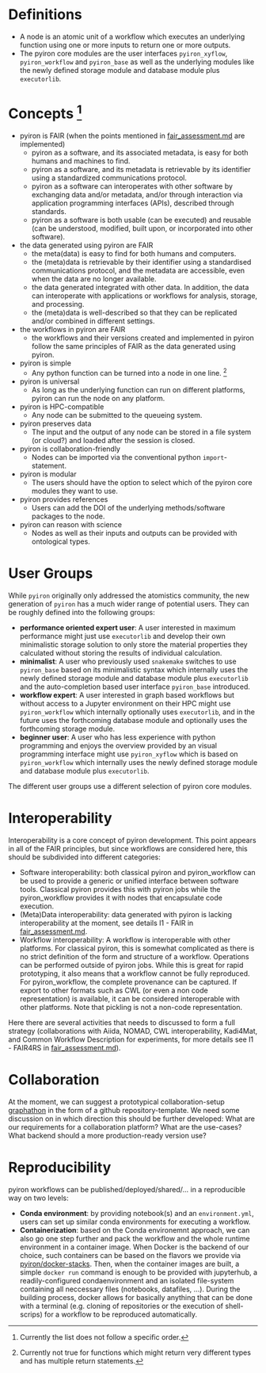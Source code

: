 # Definitions

- A node is an atomic unit of a workflow which executes an underlying function using one or more inputs to return one or more outputs.
- The pyiron core modules are the user interfaces `pyiron_xyflow`, `pyiron_workflow` and `pyiron_base` as well as the underlying modules like the newly defined storage module and database module plus `executorlib`.

# Concepts [^1]
- pyiron is FAIR (when the points mentioned in [fair_assessment.md](https://github.com/pyiron/specs/blob/main/fair_assessment.md) are implemented)
  - pyiron as a software, and its associated metadata, is easy for both humans and machines to find.
  - pyiron as a software, and its metadata is retrievable by its identifier using a standardized communications protocol.
  - pyiron as a software can interoperates with other software by exchanging data and/or metadata, and/or through interaction via application programming interfaces (APIs), described through standards.
  - pyiron as a software is both usable (can be executed) and reusable (can be understood, modified, built upon, or incorporated into other software).
- the data generated using pyiron are FAIR
  - the meta(data) is easy to find for both humans and computers.
  - the (meta)data is retrievable by their identifier using a standardised communications protocol, and the metadata are accessible, even when the data are no longer available.
  - the data generated integrated with other data. In addition, the data can interoperate with applications or workflows for analysis, storage, and processing.
  - the (meta)data is well-described so that they can be replicated and/or combined in different settings.
- the workflows in pyiron are FAIR
  - the workflows and their versions created and implemented in pyiron follow the same principles of FAIR as the data generated using pyiron.
- pyiron is simple
  - Any python function can be turned into a node in one line. [^2]
- pyiron is universal
  - As long as the underlying function can run on different platforms, pyiron can run the node on any platform.
- pyiron is HPC-compatible
  - Any node can be submitted to the queueing system.
- pyiron preserves data
  - The input and the output of any node can be stored in a file system (or cloud?) and loaded after the session is closed.
- pyiron is collaboration-friendly
  - Nodes can be imported via the conventional python `import`-statement.
- pyiron is modular 
  - The users should have the option to select which of the pyiron core modules they want to use.
- pyiron provides references
  - Users can add the DOI of the underlying methods/software packages to the node.
- pyiron can reason with science
  - Nodes as well as their inputs and outputs can be provided with ontological types.

# User Groups
While `pyiron` originally only addressed the atomistics community, the new generation of `pyiron` has a much wider range of potential users. They can be roughly defined into the following groups:

* **performance oriented expert user**: A user interested in maximum performance might just use `executorlib` and develop their own minimalistic storage solution to only store the material properties they calculated without storing the results of individual calculation. 
* **minimalist**: A user who previously used `snakemake` switches to use `pyiron_base` based on its minimalistic syntax which internally uses the newly defined storage module and database module plus `executorlib` and the auto-completion based user interface `pyiron_base` introduced. 
* **workflow expert**: A user interested in graph based workflows but without access to a Jupyter environment on their HPC might use `pyiron_workflow` which internally optionally uses `executorlib`, and in the future uses the forthcoming database module and optionally uses the forthcoming storage module.
* **beginner user**: A user who has less experience with python programming and enjoys the overview provided by an visual programming interface might use `pyiron_xyflow` which is based on `pyiron_workflow` which internally uses the newly defined storage module and database module plus `executorlib`.

The different user groups use a different selection of pyiron core modules. 


# Interoperability

Interoperability is a core concept of pyiron development. This point appears in all of the FAIR principles, but since workflows are considered here, this should be subdivided into different categories:

- Software interoperability: both classical pyiron and pyiron_workflow can be used to provide a generic or unified interface between software tools. Classical pyiron provides this with pyiron jobs while the pyiron_workflow provides it with nodes that encapsulate code execution.
- (Meta)Data interoperability: data generated with pyiron is lacking interoperability at the moment, see details I1 - FAIR in [fair_assessment.md](https://github.com/pyiron/specs/blob/main/fair_assessment.md).
- Workflow interoperability: A workflow is interoperable with other platforms. For classical pyiron, this is somewhat complicated as there is no strict definition of the form and structure of a workflow. Operations can be performed outside of pyiron jobs. While this is great for rapid prototyping, it also means that a workflow cannot be fully reproduced. For pyiron_workflow, the complete provenance can be captured. If export to other formats such as CWL (or even a non code representation) is available, it can be considered interoperable with other platforms. Note that pickling is not a non-code representation.

Here there are several activities that needs to discussed to form a full strategy (collaborations with Aiida, NOMAD, CWL interoperability, Kadi4Mat, and Common Workflow Description for experiments, for more details see I1 - FAIR4RS in [fair_assessment.md](https://github.com/pyiron/specs/blob/main/fair_assessment.md)).

# Collaboration
At the moment, we can suggest a prototypical collaboration-setup [graphathon](https://github.com/mbruns91/graphathon) in the form of a github repository-template. We need some discussion on in which direction this should be further developed: What are our requirements for a collaboration platform? What are the use-cases? What backend should a more production-ready version use?

# Reproducibility
pyiron workflows can be published/deployed/shared/... in a reproducible way on two levels:
- **Conda environment**: by providing notebook(s) and an `environment.yml`, users can set up similar conda environments for executing a workflow.
- **Containerization**: based on the Conda environemnt approach, we can also go one step further and pack the workflow and the whole runtime environment in a container image. When Docker is the backend of our choice, such containers can be based on  the flavors we provide via [pyiron/docker-stacks](https://github.com/pyiron/docker-stacks). Then, when the container images are built, a simple `docker run` command is enough to be provided with jupyterhub, a readily-configured condaenvironment and an isolated file-system containing all neccessary files (notebooks, datafiles, ...). During the building process, docker allows for basically anything that can be done with a terminal (e.g. cloning of repositories or the execution of shell-scrips) for a workflow to be reproduced automatically.

[^1]: Currently the list does not follow a specific order.
[^2]: Currently not true for functions which might return very different types and has multiple return statements.
